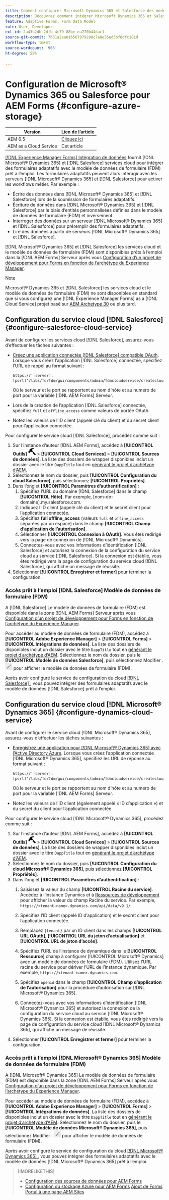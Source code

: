 ```yaml
---
title: Comment configurer Microsoft Dynamics 365 et Salesforce des modèles de données de formulaire prêts à l’emploi pour Forms adaptatif ?
description: Découvrez comment intégrer Microsoft Dynamics 365 et Salesforce à Adaptive Forms.
feature: Adaptive Forms, Form Data Model
role: User, Developer
exl-id: 2a43b2db-2dfb-4c79-88be-ea770b44dac1
source-git-commit: 7b31a2ea016567979288c7a8e55ed5bf8dfc181d
workflow-type: tm+mt
source-wordcount: '965'
ht-degree: 58%

---
```


# Configuration de Microsoft® Dynamics 365 ou Salesforce pour AEM Forms {#configure-azure-storage}

| Version | Lien de l’article |
| -------- | ---------------------------- |
| AEM 6.5 | [Cliquez ici](https://experienceleague.adobe.com/docs/experience-manager-65/forms/form-data-model/oauth2-client-credentials-flow-for-server-to-server-integration.html) |
| AEM as a Cloud Service | Cet article |

[[!DNL Experience Manager Forms] Intégration de données](data-integration.md) fournit [!DNL Microsoft® Dynamics 365] et [!DNL Salesforce] services cloud pour intégrer des formulaires adaptatifs avec le modèle de données de formulaire (FDM) prêt à l’emploi. Les formulaires adaptatifs peuvent alors interagir avec les serveurs [!DNL Microsoft® Dynamics 365] et [!DNL Salesforce] pour activer les workflows métier. Par exemple :

* Écrire des données dans [!DNL Microsoft® Dynamics 365] et [!DNL Salesforce] lors de la soumission de formulaires adaptatifs.
* Écriture de données dans [!DNL Microsoft® Dynamics 365] et [!DNL Salesforce] par le biais d’entités personnalisées définies dans le modèle de données de formulaire (FDM) et inversement.
* Interroger des données sur un serveur [!DNL Microsoft® Dynamics 365] et [!DNL Salesforce] pour préremplir des formulaires adaptatifs.
* Lire des données à partir de serveurs [!DNL Microsoft® Dynamics 365] et [!DNL Salesforce].

[!DNL Microsoft® Dynamics 365] et [!DNL Salesforce] les services cloud et le modèle de données de formulaire (FDM) sont disponibles prêts à l’emploi dans la [!DNL AEM Forms] Serveur après vous [Configuration d’un projet de développement pour Forms en fonction de l’archétype du Experience Manager](setup-local-development-environment.md#forms-cloud-service-local-development-environment).

>[!NOTE]
>
>Microsoft® Dynamics 365 et [!DNL Salesforce] les services cloud et le modèle de données de formulaire (FDM) ne sont disponibles en standard que si vous configurez une [!DNL Experience Manager Forms] as a [!DNL Cloud Service] projet basé sur [AEM Archetype 30](https://github.com/adobe/aem-project-archetype/releases/tag/aem-project-archetype-30) ou plus tard.

## Configuration du service cloud [!DNL Salesforce] {#configure-salesforce-cloud-service}

Avant de configurer les services cloud [!DNL Salesforce], assurez-vous d’effectuer les tâches suivantes :

* [Créez une application connectée [!DNL Salesforce] compatible OAuth](https://help.salesforce.com/s/articleView?id=sf.connected_app_create_api_integration.htm&amp;type=5). Lorsque vous créez l’application [!DNL Salesforce] connectée, spécifiez l’URL de rappel au format suivant :

  ```
  https://'[server]:[port]'/libs/fd/fdm/gui/components/admin/fdmcloudservice/createcloudconfigwizard/cloudservices.html
  ```

  Où le serveur et le port se rapportent au nom d’hôte et au numéro de port pour la variable [!DNL AEM Forms] Serveur.

* Lors de la création de l’application [!DNL Salesforce] connectée, spécifiez `full` et `offline_access` comme valeurs de portée OAuth.

* Notez les valeurs de l’ID client (appelé clé du client) et du secret client pour l’application connectée.

Pour configurer le service cloud [!DNL Salesforce], procédez comme suit :

1. Sur l’instance d’auteur [!DNL AEM Forms], accédez à **[!UICONTROL Outils]** ![marteau](assets/hammer.png) > **[!UICONTROL Cloud Services]** > **[!UICONTROL Sources de données]**. La liste des dossiers de wrapper disponibles inclut un dossier avec le titre `DappTitle` tout en [générant le projet d’archétype d’AEM](setup-local-development-environment.md#forms-cloud-service-local-development-environment).
1. Sélectionnez le nom du dossier, puis **[!UICONTROL Configuration du cloud Salesforce]**, puis sélectionnez **[!UICONTROL Propriétés]**.
1. Dans l’onglet **[!UICONTROL Paramètres d’authentification]** :
   1. Spécifiez l’URL du domaine [!DNL Salesforce] dans le champ **[!UICONTROL Hôte]**. Par exemple, [nom-de-domaine].my.salesforce.com.
   1. Indiquez l’ID client (appelé clé du client) et le secret client pour l’application connectée.
   1. Spécifiez **full offline_access** (valeurs `full` et `offine_access` séparées par un espace) dans le champ **[!UICONTROL Champ d’application de l’autorisation]**.
   1. Sélectionner **[!UICONTROL Connexion à OAuth]**. Vous êtes redirigé vers la page de connexion de [!DNL Microsoft® Dynamics].
   1. Connectez-vous avec vos informations d’identification [!DNL Salesforce] et autorisez la connexion de la configuration du service cloud au service [!DNL Salesforce]. Si la connexion est établie, vous êtes redirigé vers la page de configuration du service cloud [!DNL Salesforce], qui affiche un message de réussite.
1. Sélectionner **[!UICONTROL Enregistrer et fermer]** pour terminer la configuration.

### Accès prêt à l’emploi [!DNL Salesforce] Modèle de données de formulaire (FDM)

A [!DNL Salesforce] Le modèle de données de formulaire (FDM) est disponible dans la zone [!DNL AEM Forms] Serveur après vous [Configuration d’un projet de développement pour Forms en fonction de l’archétype du Experience Manager](setup-local-development-environment.md#forms-cloud-service-local-development-environment).

Pour accéder au modèle de données de formulaire (FDM), accédez à **[!UICONTROL Adobe Experience Manager]** > **[!UICONTROL Forms]** > **[!UICONTROL Intégrations de données]**. La liste des dossiers de disponibles inclut un dossier avec le titre `DappTitle` tout en [générant le projet d’archétype d’AEM](setup-local-development-environment.md#forms-cloud-service-local-development-environment). Sélectionnez le nom du dossier, puis le **[!UICONTROL Modèle de données Salesforce]**, puis sélectionnez Modifier . ![Modifier](assets/edit.png) pour afficher le modèle de données de formulaire (FDM).

Après avoir configuré le service de configuration du cloud [[!DNL Salesforce] ](#configure-salesforce-cloud-service), vous pouvez intégrer des formulaires adaptatifs avec le modèle de données [!DNL Salesforce] prêt à l’emploi.

## Configuration du service cloud [!DNL Microsoft® Dynamics 365] {#configure-dynamics-cloud-service}

Avant de configurer le service cloud [!DNL Microsoft® Dynamics 365], assurez-vous d’effectuer les tâches suivantes :

* [Enregistrez une application pour [!DNL Microsoft® Dynamics 365] avec l’Active Directory Azure](https://docs.microsoft.com/fr-fr/powerapps/developer/data-platform/walkthrough-register-app-azure-active-directory). Lorsque vous créez l’application connectée [!DNL Microsoft® Dynamics 365], spécifiez les URL de réponse au format suivant :

  ```
  https://'[server]:[port]'/libs/fd/fdm/gui/components/admin/fdmcloudservice/createcloudconfigwizard/cloudservices.html
  ```

  Où le serveur et le port se rapportent au nom d’hôte et au numéro de port pour la variable [!DNL AEM Forms] Serveur.

* Notez les valeurs de l’ID client (également appelé « ID d’application ») et du secret du client pour l’application connectée.

Pour configurer le service cloud [!DNL Microsoft® Dynamics 365], procédez comme suit :

1. Sur l’instance d’auteur [!DNL AEM Forms], accédez à **[!UICONTROL Outils]** ![marteau](assets/hammer.png) > **[!UICONTROL Cloud Services]** > **[!UICONTROL Sources de données]**. La liste des dossiers de wrapper disponibles inclut un dossier avec le titre `DappTitle` tout en [générant le projet d’archétype d’AEM](setup-local-development-environment.md#forms-cloud-service-local-development-environment).
1. Sélectionnez le nom du dossier, puis **[!UICONTROL Configuration du cloud Microsoft® Dynamics 365]**, puis sélectionnez **[!UICONTROL Propriétés]**.
1. Dans l’onglet **[!UICONTROL Paramètres d’authentification]** :
   1. Saisissez la valeur du champ **[!UICONTROL Racine du service]**. Accédez à l’instance Dynamics et à [Ressources de développement](https://docs.microsoft.com/fr-fr/powerapps/developer/data-platform/view-download-developer-resources) pour afficher la valeur du champ Racine du service. Par exemple, `https://<tenant-name>.dynamics.com/api/data/v9.1/`
   1. Spécifiez l’ID client (appelé ID d’application) et le secret client pour l’application connectée.
   1. Remplacez `{tenant}` par un ID client dans les champs **[!UICONTROL URL OAuth]**, **[!UICONTROL URL du jeton d’actualisation]** et **[!UICONTROL URL de jeton d’accès]**.
   1. Spécifiez l’URL de l’instance de dynamique dans le **[!UICONTROL Ressource]** champ à configurer [!UICONTROL Microsoft® Dynamics] avec un modèle de données de formulaire (FDM). Utilisez l’URL racine du service pour dériver l’URL de l’instance dynamique. Par exemple, `https://<tenant-name>.dynamics.com`.

   1. Spécifiez `openid` dans le champ **[!UICONTROL Champ d’application de l’autorisation]** pour la procédure d’autorisation sur [!DNL Microsoft® Dynamics 365].
   1. Connectez-vous avec vos informations d’identification [!DNL Microsoft® Dynamics 365] et autorisez la connexion de la configuration du service cloud au service [!DNL Microsoft® Dynamics 365]. Si la connexion est établie, vous êtes redirigé vers la page de configuration du service cloud [!DNL Microsoft® Dynamics 365], qui affiche un message de réussite.
1. Sélectionner **[!UICONTROL Enregistrer et fermer]** pour terminer la configuration.

### Accès prêt à l’emploi [!DNL Microsoft® Dynamics 365] Modèle de données de formulaire (FDM)

A [!DNL Microsoft® Dynamics 365] Le modèle de données de formulaire (FDM) est disponible dans la zone [!DNL AEM Forms] Serveur après vous [Configuration d’un projet de développement pour Forms en fonction de l’archétype du Experience Manager](setup-local-development-environment.md##forms-cloud-service-local-development-environment).

Pour accéder au modèle de données de formulaire (FDM), accédez à **[!UICONTROL Adobe Experience Manager]** > **[!UICONTROL Forms]** > **[!UICONTROL Intégrations de données]**. La liste des dossiers de disponibles inclut un dossier avec le titre `DappTitle` tout en [générant le projet d’archétype d’AEM](setup-local-development-environment.md#forms-cloud-service-local-development-environment). Sélectionnez le nom du dossier, puis le **[!UICONTROL Modèle de données Microsoft® Dynamics 365]**, puis sélectionnez Modifier . ![Modifier](assets/edit.png) pour afficher le modèle de données de formulaire (FDM).

Après avoir configuré le service de configuration du cloud [[!DNL Microsoft® Dynamics 365] ](#configure-dynamics-cloud-service), vous pouvez intégrer des formulaires adaptatifs avec le modèle de données [!DNL Microsoft® Dynamics 365] prêt à l’emploi.

>[!MORELIKETHIS]
>
>* [Configuration des sources de données pour AEM Forms](/help/forms/configure-data-sources.md)
>* [Configuration du stockage Azure pour AEM Forms](/help/forms/configure-azure-storage.md)
>  [Ajout de Forms Portal à une page AEM Sites](/help/forms/configure-forms-portal.md)

